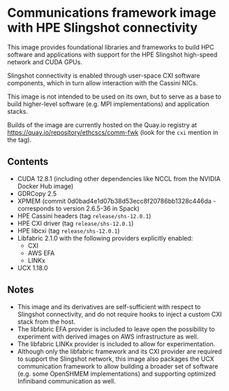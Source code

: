 # Communications framework image with HPE Slingshot connectivity

This image provides foundational libraries and frameworks to build HPC software and applications with support for the HPE Slingshot high-speed network and CUDA GPUs.

Slingshot connectivity is enabled through user-space CXI software components, which in turn allow interaction with the Cassini NICs.

This image is not intended to be used on its own, but to serve as a base to build higher-level software (e.g. MPI implementations) and application stacks.

Builds of the image are currently hosted on the Quay.io registry at https://quay.io/repository/ethcscs/comm-fwk (look for the `cxi` mention in the tag).

## Contents

- CUDA 12.8.1 (including other dependencies like NCCL from the NVIDIA Docker Hub image)
- GDRCopy 2.5
- XPMEM (commit 0d0bad4e1d07b38d53ecc8f20786bb1328c446da - corresponds to version 2.6.5-36 in Spack)
- HPE Cassini headers (tag `release/shs-12.0.1`)
- HPE CXI driver (tag `release/shs-12.0.1`)
- HPE libcxi (tag `release/shs-12.0.1`)
- Libfabric 2.1.0 with the following providers explicitly enabled:
    - CXI
    - AWS EFA
    - LINKx
- UCX 1.18.0

## Notes

- This image and its derivatives are self-sufficient with respect to Slingshot connectivity, and do not require hooks to inject a custom CXI stack from the host.
- The libfabric EFA provider is included to leave open the possibility to experiment with derived images on AWS infrastructure as well.
- The libfabric LINKx provider is included to allow for experimentation.
- Although only the libfabric framework and its CXI provider are required to support the Slingshot network, this image also packages the UCX communication framework to allow building a broader set of software (e.g. some OpenSHMEM implementations) and supporting optimized Infiniband communication as well.
